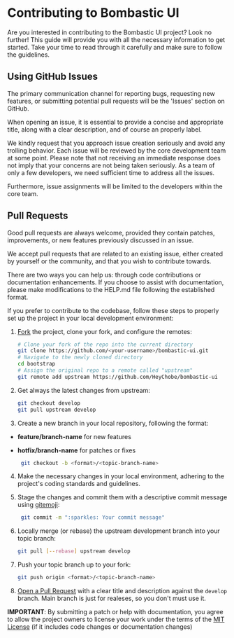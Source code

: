 # Contributing to Bombastic UI

Are you interested in contributing to the Bombastic UI project? Look no further! This guide will provide you with all the necessary information to get started. Take your time to read through it carefully and make sure to follow the guidelines.

## Using GitHub Issues

The primary communication channel for reporting bugs, requesting new features, or submitting potential pull requests will be the 'Issues' section on GitHub.

When opening an issue, it is essential to provide a concise and appropriate title, along with a clear description, and of course an properly label.

We kindly request that you approach issue creation seriously and avoid any trolling behavior. Each issue will be reviewed by the core development team at some point. Please note that not receiving an immediate response does not imply that your concerns are not being taken seriously. As a team of only a few developers, we need sufficient time to address all the issues.

Furthermore, issue assignments will be limited to the developers within the core team.

## Pull Requests

Good pull requests are always welcome, provided they contain patches, improvements, or new features previously discussed in an issue.

We accept pull requests that are related to an existing issue, either created by yourself or the community, and that you wish to contribute towards.

There are two ways you can help us: through code contributions or documentation enhancements. If you choose to assist with documentation, please make modifications to the HELP.md file following the established format.

If you prefer to contribute to the codebase, follow these steps to properly set up the project in your local development environment:

1. [Fork](https://help.github.com/articles/fork-a-repo/) the project, clone your fork,
   and configure the remotes:

   ```bash
   # Clone your fork of the repo into the current directory
   git clone https://github.com/<your-username>/bombastic-ui.git
   # Navigate to the newly cloned directory
   cd bootstrap
   # Assign the original repo to a remote called "upstream"
   git remote add upstream https://github.com/HeyChobe/bombastic-ui
   ```

2. Get always the latest changes from upstream:

   ```bash
   git checkout develop
   git pull upstream develop
   ```

3. Create a new branch in your local repository, following the format:

- **feature/branch-name** for new features
- **hotfix/branch-name** for patches or fixes

  ```bash
   git checkout -b <format>/<topic-branch-name>
  ```

4. Make the necessary changes in your local environment, adhering to the project's coding standards and guidelines.

5. Stage the changes and commit them with a descriptive commit message using [gitemoji](https://gitmoji.dev/):

   ```bash
    git commit -m ":sparkles: Your commit message"
   ```

6. Locally merge (or rebase) the upstream development branch into your topic branch:

   ```bash
   git pull [--rebase] upstream develop
   ```

7. Push your topic branch up to your fork:

   ```bash
   git push origin <format>/<topic-branch-name>
   ```

8. [Open a Pull Request](https://help.github.com/articles/about-pull-requests/)
   with a clear title and description against the `develop` branch. Main branch is just for realeses, so you don't must use it.

**IMPORTANT**: By submitting a patch or help with documentation, you agree to allow the project owners to license your work under the terms of the [MIT License](../LICENSE.md) (if it includes code changes or documentation changes)

